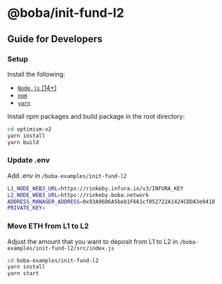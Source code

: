 # @boba/init-fund-l2

## Guide for Developers

### Setup

Install the following:

- [`Node.js` (14+)](https://nodejs.org/en/)
- [`npm`](https://www.npmjs.com/get-npm)
- [`yarn`](https://classic.yarnpkg.com/en/docs/install/)

Install npm packages and build package in the root directory:

```bash
cd optimism-v2
yarn install
yarn build
```

### Update .env

Add .env in `/boba-examples/init-fund-l2`

```bash
L1_NODE_WEB3_URL=https://rinkeby.infura.io/v3/INFURA_KEY
L2_NODE_WEB3_URL=https://rinkeby.boba.network
ADDRESS_MANAGER_ADDRESS=0x93A96D6A5beb1F661cf052722A1424CDDA3e9418
PRIVATE_KEY=
```

### Move ETH from L1 to L2

Adjust the amount that you want to deposit from L1 to L2 in `/boba-examples/init-fund-l2/src/index.js`

```bash
cd boba-examples/init-fund-l2
yarn install
yarn start
```

